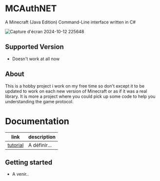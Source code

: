 # MCAuthNET
A Minecraft (Java Edition) Command-Line interface written in C#



![Capture d'écran 2024-10-12 225648](https://github.com/user-attachments/assets/3a6a0411-e0f2-4e3f-b4a8-a067f0526151)




## Supported Version
- Doesn't work at all now

## About
This is a hobby project i work on my free time so don't except it to be updated to work on each new version of Minecraft or as if it was a real library. It is more a project where you could pick up some code to help you understanding the game protocol.

# Documentation

| link | description |
|---|---|
|[tutorial](#) | A définir... |


## Getting started
- A venir..


